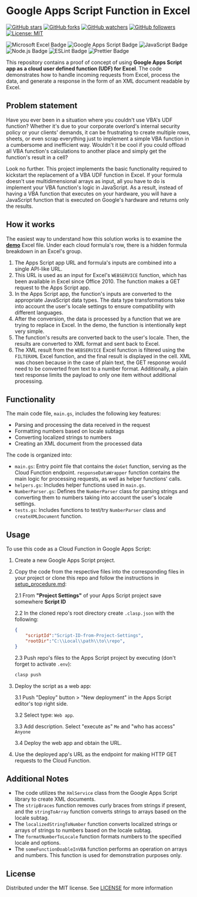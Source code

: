 # Google Apps Script Function in Excel

[![GitHub stars](https://img.shields.io/github/stars/Sterh20/google-apps-script-function-in-excel.svg?style=social&label=Stars)](https://github.com/Sterh20/google-apps-script-function-in-excel/stargazers)
[![GitHub forks](https://img.shields.io/github/forks/Sterh20/google-apps-script-function-in-excel.svg?style=social&label=Forks)](https://github.com/Sterh20/google-apps-script-function-in-excel/network/members)
[![GitHub watchers](https://img.shields.io/github/watchers/Sterh20/google-apps-script-function-in-excel.svg?style=social&label=Watchers)](https://github.com/Sterh20/google-apps-script-function-in-excel/watchers)
[![GitHub followers](https://img.shields.io/github/followers/Sterh20.svg?style=social&label=Followers)](https://github.com/Sterh20/?tab=followers)
[![License: MIT](https://img.shields.io/badge/License-MIT-yellow.svg)](https://opensource.org/licenses/MIT)

![Microsoft Excel Badge](https://img.shields.io/badge/Microsoft%20Excel-217346?logo=microsoftexcel&logoColor=fff&style=flat)
![Google Apps Script Badge](https://img.shields.io/badge/Google%20Apps%20Script-4285F4?logo=googleappsscript&logoColor=fff&style=flat)
![JavaScript Badge](https://img.shields.io/badge/JavaScript-F7DF1E?logo=javascript&logoColor=000&style=flat)
![Node.js Badge](https://img.shields.io/badge/Node.js-393?logo=nodedotjs&logoColor=fff&style=flat)
![ESLint Badge](https://img.shields.io/badge/ESLint-4B32C3?logo=eslint&logoColor=fff&style=flat)
![Prettier Badge](https://img.shields.io/badge/Prettier-F7B93E?logo=prettier&logoColor=fff&style=flat)

This repository contains a proof of concept of using **Google Apps Script app as a cloud user defined function (UDF) for Excel**. The code demonstrates how to handle incoming requests from Excel, process the data, and generate a response in the form of an XML document readable by Excel.

## Problem statement

Have you ever been in a situation where you couldn't use VBA's UDF function? Whether it's due to your corporate overlord's internal security policy or your clients' demands, it can be frustrating to create multiple rows, sheets, or even scrap everything just to implement a simple VBA function in a cumbersome and inefficient way. Wouldn't it be cool if you could offload all VBA function's calculations to another place and simply get the function's result in a cell?

Look no further. This project implements the basic functionality required to kickstart the replacement of a VBA UDF function in Excel. If your formula doesn't use multidimensional arrays as input, all you have to do is implement your VBA function's logic in JavaScript. As a result, instead of having a VBA function that executes on your hardware, you will have a JavaScript function that is executed on Google's hardware and returns only the results.

## How it works

The easiest way to understand how this solution works is to examine the [**demo**](demo/demo.xlsx) Excel file. Under each cloud formula's row, there is a hidden formula breakdown in an Excel's group.

1. The Apps Script app URL and formula's inputs are combined into a single API-like URL.
2. This URL is used as an input for Excel's `WEBSERVICE` function, which has been available in Excel since Office 2010. The function makes a GET request to the Apps Script app.
3. In the Apps Script app, the function's inputs are converted to the appropriate JavaScript data types. The data type transformations take into account the user's locale settings to ensure compatibility with different languages.
4. After the conversion, the data is processed by a function that we are trying to replace in Excel. In the demo, the function is intentionally kept very simple.
5. The function's results are converted back to the user's locale. Then, the results are converted to XML format and sent back to Excel.
6. The XML result from the `WEBSERVICE` Excel function is filtered using the `FILTERXML` Excel function, and the final result is displayed in the cell. XML was chosen because in the case of plain text, the GET response would need to be converted from text to a number format. Additionally, a plain text response limits the payload to only one item without additional processing.

## Functionality

The main code file, `main.gs`, includes the following key features:

* Parsing and processing the data received in the request
* Formatting numbers based on locale subtags
* Converting localized strings to numbers
* Creating an XML document from the processed data

The code is organized into:

* `main.gs`: Entry point file that contains the `doGet` function, serving as the Cloud Function endpoint. `responseDataWrapper` function contains the main logic for processing requests, as well as helper functions' calls.
* `helpers.gs`: Includes helper functions used in `main.gs`.
* `NumberParser.gs`: Defines the `NumberParser` class for parsing strings and converting them to numbers taking into account the user's locale settings.
* `tests.gs`: Includes functions to test/try `NumberParser` class and `createXMLDocument` function.

## Usage

To use this code as a Cloud Function in Google Apps Script:

1. Create a new Google Apps Script project.
2. Copy the code from the respective files into the corresponding files in your project or clone this repo and follow the instructions in [setup_procedure.md](.setup/setup_procedure.md):

   2.1 From **"Project Settings"** of your Apps Script project save somewhere **Script ID**

   2.2 In the cloned repo's root directory create `.clasp.json` with the following:

    ```JSON
    {
        "scriptId":"Script-ID-from-Project-Settings",
        "rootDir":"C:\\Local\\path\\to\\repo",
    }
    ```

   2.3 Push repo's files to the Apps Script project by executing (don't forget to activate `.env`):

    ```powershell
    clasp push
    ```

3. Deploy the script as a web app:

   3.1 Push "Deploy" button > "New deployment" in the Apps Script editor's top right side.

   3.2 Select type: `Web app`.

   3.3 Add description. Select "execute as" `Me` and "who has access" `Anyone`

   3.4 Deploy the web app and obtain the URL.
4. Use the deployed app's URL as the endpoint for making HTTP GET requests to the Cloud Function.

## Additional Notes

* The code utilizes the `XmlService` class from the Google Apps Script library to create XML documents.
* The `stripBraces` function removes curly braces from strings if present, and the `stringToArray` function converts strings to arrays based on the locale subtag.
* The `localizedStringToNumber` function converts localized strings or arrays of strings to numbers based on the locale subtag.
* The `formatNumberToLocale` function formats numbers to the specified locale and options.
* The `someFunctionDoableInVBA` function performs an operation on arrays and numbers. This function is used for demonstration purposes only.

## License

Distributed under the MIT license. See [LICENSE](/LICENSE) for more information
